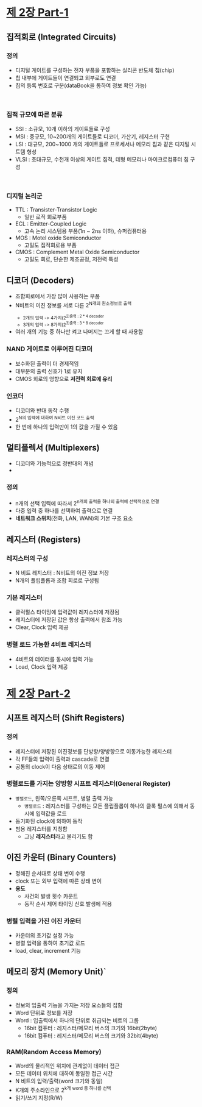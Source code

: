 
# [제 2장 Part-1](https://www.youtube.com/watch?v=aj74NlGUAk4&list=PLc8fQ-m7b1hCHTT7VH2oo0Ng7Et096dYc&index=4)

## 집적회로 (Integrated Circuits)

### 정의

- 디지털 게이트를 구성하는 전자 부품을 포함하는 실리콘 반도체 칩(chip)
- 칩 내부에 게이트들이 연결되고 외부로도 연결
- 칩의 등록 번호로 구분(dataBook을 통하여 정보 확인 가능)
<br>

### 집적 규모에 따른 분류

- SSI : 소규모, 10개 이하의 게이트들로 구성
- MSI : 중규모, 10~200개의 게이트들로 디코더, 가산기, 레지스터 구현
- LSI : 대규모, 200~1000 개의 게이트들로 프로세서나 메모리 칩과 같은 디지털 시트템 형성
- VLSI : 초대규모, 수천개 이상의 게이트 집적, 데형 메모리나 마이크로컴퓨터 칩 구성
<br>

### 디지털 논리군

- TTL : Transister-Transistor Logic
    - 일반 로직 회로부품
- ECL : Emitter-Coupled Logic
    - 고속 논리 시스템용 부품(1n ~ 2ns 이하), 슈퍼컴퓨터용
- MOS : Motel oxide Semiconductor
    - 고밀도 집적회로용 부품
- CMOS : Complement Metal Oxide Semiconductor
    - 고밀도 회로, 단순한 제조공정, 저전력 특성

## 디코더 (Decoders)

- 조합회로에서 가장 많이 사용하는 부품
- N비트의 이진 정보를 서로 다른 2<sup>N개의 원소정보로 출력
    - 2개의 입력 -> 4가지(2<sup>2)출력 : 2 * 4 decoder
    - 3개의 입력 -> 8가지(2<sup>3)출력 : 3 * 8 decoder
- 여러 개의 기능 중 하나만 켜고 나머지는 끄게 할 때 사용함


###  NAND 게이트로 이루어진 디코더

- 보수화된 출력이 더 경제적임
- 대부분의 출력 신호가 1로 유지
- CMOS 회로의 영향으로 **저전력 회로에 유리**

### 인코더

- 디코더와 반대 동작 수행
- 2<SUP>N의 입력에 대하여 N비트 이진 코드 출력
- 한 번에 하나의 입력만이 1의 값을 가질 수 있음


## 멀티플렉서 (Multiplexers)

- 디코더와 기능적으로 정반대의 개념
- 

### 정의

- n개의 선택 입력에 따라서 2<sup>n개의 출력을 하나의 출력에 선택적으로 연결
- 다중 입력 중 하나를 선택하여 출력으로 연결
- **네트워크 스위치**(전화, LAN, WAN)의 기본 구조 요소



## 레지스터 (Registers)

### 레지스터의 구성

- N 비트 레지스터 : N비트의 이진 정보 저장
- N개의 플립플롭과 조합 회로로 구성됨

### 기본 레지스터

- 클럭펄스 타이밍에 입력값이 레지스터에 저장됨
- 레지스터에 저장된 값은 항상 출력에서 참조 가능
- Clear, Clock 입력 제공

### 병렬 로드 가능한 4비트 레지스터

- 4비트의 데이터를 동시에 입력 가능
- Load, Clock 입력 제공

# [제 2장 Part-2](https://www.youtube.com/watch?v=7VPjQMeiHg0&list=PLc8fQ-m7b1hCHTT7VH2oo0Ng7Et096dYc&index=5)

## 시프트 레지스터 (Shift Registers)

### 정의

- 레지스터에 저장된 이진정보를 단방향/양방향으로 이동가능한 레지스터
- 각 FF들의 입력이 출력과 cascade로 연결
- 공통의 clock이 다음 상태로의 이동 제어

### 병렬로드를 가지는 양방향 시프트 레지스터(General Register)

- `병렬로드`, 왼쪽/오른쪽 시프트, 병렬 출력 가능
    -  `병렬로드` : 레지스터를 구성하는 모든 플립플롭이 하나의 클록 펄스에 의해서 동시에 입력값을 로드
- 동기화된 clock에 의하여 동작
- 범용 레지스터를 지칭함
    - 그냥 **레지스터**라고 불리기도 함


## 이진 카운터 (Binary Counters)

- 정해진 순서대로 상태 변이 수행
- clock 또는 외부 입력에 따른 상태 변이
- **용도**
    - 사건의 발생 횟수 카운트
    - 동작 순서 제어 타이밍 신호 발생에 적용

### 병렬 입력을 가진 이진 카운터

- 카운터의 초기값 설정 가능
- 병렬 입력을 통하여 초기값 로드
- load, clear, increment 기능

## 메모리 장치 (Memory Unit)`

### 정의

- 정보의 입출력 기능을 가지는 저장 요소들의 집합
- Word 단위로 정보를 저장
- Word : 입출력에서 하나의 단위로 취급되는 비트의 그룹
    - 16bit 컴퓨터 : 레지스터/메모리 버스의 크기와 16bit(2byte)
    - 16bit 컴퓨터 : 레지스터/메모리 버스의 크기와 32bit(4byte)

### RAM(Random Access Memory)

- Word의 물리적인 위치에 관계없이 데이터 접근
- 모든 데이터 위치에 대하여 동일한 접근 시간
- N 비트의 입력/출력(word 크기와 동일)
- K개의 주소라인으로 2<sup>k개 word 중 하나를 선택
- 읽기/쓰기 지정(R/W)

